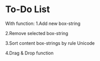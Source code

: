 # To-Do List

With function:
  1.Add new box-string
  
  2.Remove selected box-string
  
  3.Sort content box-strings by rule Unicode
  
  4.Drag & Drop function
